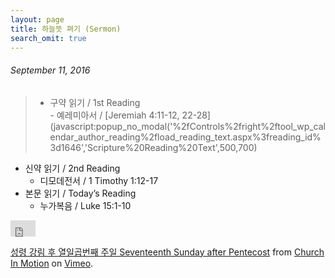 ```yaml
---
layout: page
title: 하늘뜻 펴기 (Sermon)
search_omit: true
---
```


<h6>September 11, 2016</h6>

>- 구약 읽기 / 1st Reading		
	- 예레미아서 / [Jeremiah 4:11-12, 22-28](javascript:popup_no_modal('%2fControls%2fright%2ftool_wp_calendar_author_reading%2fload_reading_text.aspx%3freading_id%3d1646','Scripture%20Reading%20Text',500,700)
- 신약 읽기 / 2nd Reading		
	- 디모데전서 / 1 Timothy 1:12-17
- 본문 읽기 / Today’s Reading
	- 누가복음 / Luke 15:1-10

<iframe src="https://player.vimeo.com/video/182744393?color=c9ff23&title=0&byline=0" width="40" height="26" frameborder="0" webkitallowfullscreen mozallowfullscreen allowfullscreen></iframe>
<p><a href="https://vimeo.com/182744393">성령 강림 후 열일곱번째 주일 Seventeenth Sunday after Pentecost</a> from <a href="https://vimeo.com/user56345482">Church In Motion</a> on <a href="https://vimeo.com">Vimeo</a>.</p>
